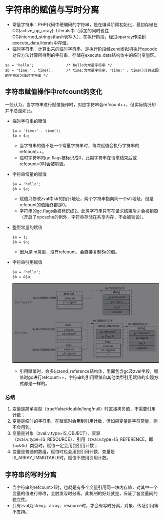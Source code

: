 # 字符串的赋值与写时分离
- 常量字符串：PHP代码中硬编码的字符串，是在编译阶段初始化，最初存储在CG(active_op_array). Literals中（添加的同时也往CG(interned_strings)hash表写入），在执行阶段，经过oparray传递到execute_data.literals中存储。
- 临时字符串：计算出来的临时字符串，是执行阶段经zend虚拟机执行opcode对应方法计算所得到的字符串，存储在execute_data结构体中的临时变量区。

```
$a = 'hello';               /* hello为常量字符串 */
$b = 'time:' . time();      /* time:为常量字符串，'time:' . time()计算返回的字符串为临时字符串 */
```

## 字符串赋值操作中refcount的变化
一般认为，当字符串进行赋值操作时，对应字符串会refcount++，但实际情况却并不总是如此。

- 临时字符串的赋值

    ```
    $a = 'time:' . time(); 
    $b = $a;
    ```
    - 当字符串的值不是一个常量字符串时，每次赋值会执行字符串的refcount++。
    - 临时字符串的gc.flags被标识成0，此类字符串在请求结束后或refcount=0时会被销毁。
- 字符串常量的赋值

    ```
    $a = 'hello'; 
    $b = $a;
    ```
    - 赋值只修改zval中str的指针地址，两个字符串指向同一个str地址，但是refcount的值始终都是0。
    - 字符串的gc.flags会被标识成2。此类字符串只有在请求结束后才会被销毁（开启了opcache的例外，字符串存储在共享内存，不会被销毁）。
- 整型常量的赋值

    ```
    $a = 1;
    $b = $a;
    ```
    - 因为是int类型，没有refcount，会直接复制$a的值。

- 字符串引用赋值

    ```
    $a = 'hello'; 
    $b = &$a;
    ```
    ![](media/15989818485829/15874639461808.jpg)
    - 引用赋值时，会多出zend_reference结构体，里面包含gc及zval字段，赋值时gc进行refcount++，字符串的引用赋值和其他类型引用赋值的实现方式都是一样的。

### 总结
1. 变量是简单类型（true/false/double/long/null）时直接拷贝值，不需要引用计数；
2. 变量是临时的字符串，在赋值时会用到引用计数，但如果变量是字符常量，则不会用到。
3. 变量是对象（zval.v.type=IS_OBJECT）、资源（zval.v.type=IS_RESOURCE）、引用（zval.v.type=IS_REFERENCE，即`$a=&$b`）类型时，赋值一定会用到引用计数；
4. 变量是普通的数组，赋值时也会用到引用计数，变量是IS_ARRAY_IMMUTABLE时，赋值不使用引用计数。

## 字符串的写时分离
- 当字符串的refcount>1时，也就是有多个变量引用同一块内存值，对其中一个变量的值进行修改，会触发写时分离，此机制的好处就是，保证了各变量间的独立性。
- 只有zval为string、array、resource时，才会有写时分离，对象、传址引用等不支持。